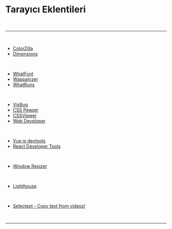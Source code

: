 # Tarayıcı Eklentileri

<br>

---

<br>

- [ColorZilla](https://chrome.google.com/webstore/detail/colorzilla/bhlhnicpbhignbdhedgjhgdocnmhomnp)
- [Dimensions](https://chrome.google.com/webstore/detail/dimensions/baocaagndhipibgklemoalmkljaimfdj)

<br>

- [WhatFont](https://chrome.google.com/webstore/detail/whatfont/jabopobgcpjmedljpbcaablpmlmfcogm)
- [Wappalyzer](https://chrome.google.com/webstore/detail/wappalyzer-technology-pro/gppongmhjkpfnbhagpmjfkannfbllamg)
- [WhatRuns](https://chrome.google.com/webstore/detail/whatruns/cmkdbmfndkfgebldhnkbfhlneefdaaip)

<br>

- [VisBug](https://chrome.google.com/webstore/detail/visbug/cdockenadnadldjbbgcallicgledbeoc)
- [CSS Peeper](https://chrome.google.com/webstore/detail/css-peeper/mbnbehikldjhnfehhnaidhjhoofhpehk)
- [CSSViewer](https://chrome.google.com/webstore/detail/cssviewer/ggfgijbpiheegefliciemofobhmofgce)
- [Web Developer](https://chrome.google.com/webstore/detail/web-developer/bfbameneiokkgbdmiekhjnmfkcnldhhm)

<br>

- [Vue.js devtools](https://chrome.google.com/webstore/detail/vuejs-devtools/nhdogjmejiglipccpnnnanhbledajbpd)
- [React Developer Tools](https://chrome.google.com/webstore/detail/react-developer-tools/fmkadmapgofadopljbjfkapdkoienihi)

<br>

- [Window Resizer](https://chrome.google.com/webstore/detail/window-resizer/kkelicaakdanhinjdeammmilcgefonfh)

<br>

- [Lighthouse](https://chrome.google.com/webstore/detail/lighthouse/blipmdconlkpinefehnmjammfjpmpbjk)

<br>

- [Selectext - Copy text from videos!](https://chrome.google.com/webstore/detail/selectext-copy-text-from/gkkdmjjodidppndkbkhhknakbeflbomf)

<br>

---
